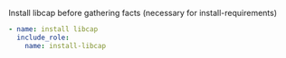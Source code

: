 Install libcap before gathering facts (necessary for install-requirements)

```yaml
- name: install libcap
  include_role:
    name: install-libcap
```